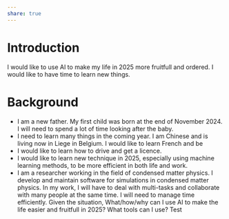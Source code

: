 ```yaml
---
share: true
---
```


# Introduction
I would like to use AI to make my life in 2025 more fruitfull and ordered. 
I would like to have time to learn new things. 
# Background
- I am a new father. My first child was born at the end of November 2024. I will need to spend a lot of time looking after the baby. 
- I need to learn many things in the coming year. I am Chinese and is living now in Liege in Belgium. I would like to learn French and be 
- I would like to learn how to drive and get a licence. 
- I would like to learn new technique in 2025, especially using machine learning methods, to be more efficient in both life and work. 
- I am a researcher working in the field of condensed matter physics. I develop and maintain software for simulations in condensed matter physics. In my work, I will have to deal with multi-tasks and collaborate with many people at the same time. I will need to manage time efficiently. 
Given the situation, What/how/why can I use AI to make the life easier and fruitfull in 2025? What tools can I use?
Test
